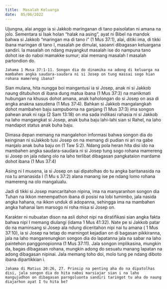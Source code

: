 ```yaml
---
title:  Masalah Keluarga
date:  05/06/2022
---
```


Ujungna, alai anggo ia si Jakkob maringanan di tano paisolatan ni amana na jolo. Sementara si Isak holan “halak na asing”, ayat ni Bibel na mandok bahwa si Jakkob “maringan ma di tano i” (1 Mus 37:1), alai, ditiki ima, di tikki ibana maringan di tano I, masalah pe dimulai, saoanri dibagasan keluargana sandiri. Ia masalah on ndang mayangkut masalah ise do nampuna tano dohot ise do naboi mamakke sumur; alai memang masalah I masalah partondion do.

`Jahama 1 Musa 37:1-11. Songon dia do dinamika na adong di keluarga na mambahen angka saudara-saudara ni si Josep on tung massai sogo hian rohana mamereng ibana?`

Sian mulana, hita nungga boi mangantusi ia si Josep, anak ni si Jakkob naung ditubuhon di ibana dung matua ibana (1 Mus 37:3) na manikmati hubungan na khusus dohot amana, anak haholongan do si Josep on asa di angka anakna sasudena (1 Mus 37:4). Bahkan si Jakkob mangalangkah dohot mambahen baju sampuborna na ganjang (1 Mus 37:3) ima songon pahean anak ni raja (2 Sam 13:18) on ma sada indikasi rahasia ni si Jakkob na laho mangangkat si Josep, anak buha baju lahi-lahi sian si Rahel, na laho mandapot status anak buha baju.

Dimasa depan memang na mangalehon informasi bahwa songon dia do keinginan ni siJakkob tusi Josep on na memang di pudian ni ari na gabe manjalo anak buha baju on (1 Taw 5:2). Ndang pola heran hita disi ido na mambahen angka saudara-saudara ni si Josep tung sogo rohana mamereng si Josep on jala ndang olo na laho terlibat dibagasan pangkataion mardame dohot ibana (1 Mus 37:4)

Asing ni I musena, ia si Josep on sai dipatolhas do tu angka baritanasida na roa tu amanasida I (1 Mu s 37:2) alana manang ise pe ndang lomo rohana mamereng na olo mangalualu.

Jadi di tikki si Josep mancaritahon nipina, ima na manyaranhon songon dia Tuhan na ikkon menempathon ibana di posisi na lobi tumimbo, jala nasida angka hahana, na ikkon unduk di adopanna, sehingga ima na mambahen angka hahanai lam marsogo ni roha misa si Josep on.

Karakter ni nubuatan dison na asli dohot nipi na diratifikasi sian angka fakta bahwa nipi I memang diulangi (idama 1 Mus 41:32). Nate pe si Jakkob patar do na maminsang si Josep ala ndung diceritahon nipi nai tu amana ( 1 Mus 37:10), ia si Josep na tetap do marningot kejadian on di bagasan pikkiranna, jala na laho mangarenungkon songon dia do lapatanna jala na sabar na laho paintehon panggonopionna (1 Mus 37:11). Jala songon implikasina, mungkin da, bagas dibagasan rohana, mungkin adong do sesuatu manang lapatan na adong dibagasan nipinai. Jala memang toho doi, molo tung pe ndang diboto ibana dipartikkian i.

`Jahama di Matius 20:26, 27. Prinsip na penting aha do na dipatolhas disi, jala songon dia do hita naboi marsiajar sian i na laho mangujudhon on dibagasan parngoluonta sandiri taringot tu aha do naung diajarhon ayat I tu hita be?`